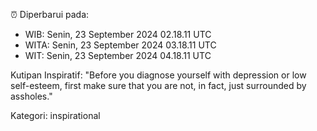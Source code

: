 ⏰ Diperbarui pada:
- WIB: Senin, 23 September 2024 02.18.11 UTC
- WITA: Senin, 23 September 2024 03.18.11 UTC
- WIT: Senin, 23 September 2024 04.18.11 UTC

Kutipan Inspiratif:
"Before you diagnose yourself with depression or low self-esteem, first make sure that you are not, in fact, just surrounded by assholes."


Kategori: inspirational

